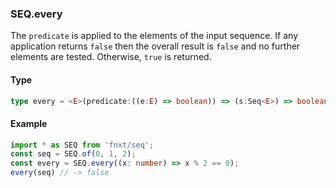 ### SEQ.every
The `predicate` is applied to the elements of the input sequence. 
If any application returns `false` then the overall result is `false` 
and no further elements are tested. 
Otherwise, `true` is returned.

#### Type
```ts
type every = <E>(predicate:((e:E) => boolean)) => (s:Seq<E>) => boolean
```

#### Example
```ts
import * as SEQ from 'fnxt/seq';
const seq = SEQ.of(0, 1, 2);
const every = SEQ.every((x: number) => x % 2 == 0);
every(seq) // -> false
```
